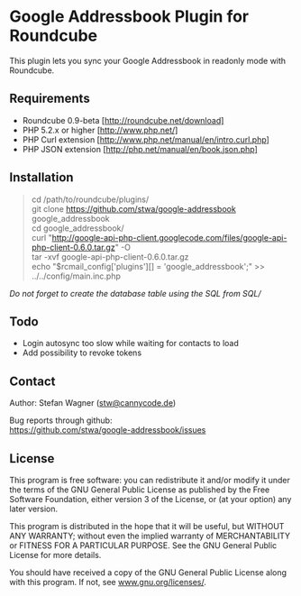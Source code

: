 # Google Addressbook Plugin for Roundcube

This plugin lets you sync your Google Addressbook in readonly mode with Roundcube.

## Requirements
* Roundcube 0.9-beta [http://roundcube.net/download]
* PHP 5.2.x or higher [http://www.php.net/]
* PHP Curl extension [http://www.php.net/manual/en/intro.curl.php]
* PHP JSON extension [http://php.net/manual/en/book.json.php]

## Installation
> cd /path/to/roundcube/plugins/  
> git clone https://github.com/stwa/google-addressbook google_addressbook  
> cd google_addressbook/  
> curl "http://google-api-php-client.googlecode.com/files/google-api-php-client-0.6.0.tar.gz" -O  
> tar -xvf  google-api-php-client-0.6.0.tar.gz  
> echo "$rcmail_config['plugins'][] = 'google_addressbook';" >> ../../config/main.inc.php  

*Do not forget to create the database table using the SQL from SQL/*

## Todo
* Login autosync too slow while waiting for contacts to load
* Add possibility to revoke tokens

## Contact
Author: Stefan Wagner (stw@cannycode.de)

Bug reports through github:  
https://github.com/stwa/google-addressbook/issues

## License
This program is free software: you can redistribute it and/or modify it under the terms of the GNU General Public License as published by the Free Software Foundation, either version 3 of the License, or (at your option) any later version.

This program is distributed in the hope that it will be useful, but WITHOUT ANY WARRANTY; without even the implied warranty of MERCHANTABILITY or FITNESS FOR A PARTICULAR PURPOSE. See the GNU General Public License for more details.

You should have received a copy of the GNU General Public License along with this program. If not, see www.gnu.org/licenses/.

